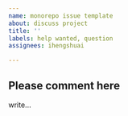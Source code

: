 ```yaml
---
name: monorepo issue template
about: discuss project
title: ''
labels: help wanted, question
assignees: ihengshuai

---
```


## Please comment here
write...
